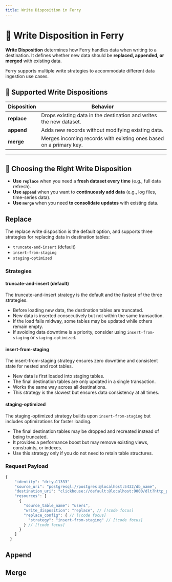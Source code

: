 ```yaml
---
title: Write Disposition in Ferry
---
```


# 🔀 Write Disposition in Ferry

**Write Disposition** determines how Ferry handles data when writing to a destination. It defines whether new data should be **replaced, appended, or merged** with existing data.

Ferry supports multiple write strategies to accommodate different data ingestion use cases.


## 📌 Supported Write Dispositions

| Disposition  | Behavior |
|-------------|----------|
| **replace** | Drops existing data in the destination and writes the new dataset. |
| **append**  | Adds new records without modifying existing data. |
| **merge**   | Merges incoming records with existing ones based on a primary key. |

---

## 🔄 Choosing the Right Write Disposition

- **Use `replace`** when you need a **fresh dataset every time** (e.g., full data refresh).  
- **Use `append`** when you want to **continuously add data** (e.g., log files, time-series data).  
- **Use `merge`** when you need **to consolidate updates** with existing data.  

## Replace
The replace write disposition is the default option, and supports three strategies for replacing data in destination tables:

- `truncate-and-insert` (default)
- `insert-from-staging`
- `staging-optimized`

### Strategies
#### truncate-and-insert (default)
The truncate-and-insert strategy is the default and the fastest of the three strategies.

- Before loading new data, the destination tables are truncated.
- New data is inserted consecutively but not within the same transaction.
- If the load fails midway, some tables may be updated while others remain empty.
- If avoiding data downtime is a priority, consider using `insert-from-staging` or `staging-optimized`.

#### insert-from-staging
The insert-from-staging strategy ensures zero downtime and consistent state for nested and root tables.
- New data is first loaded into staging tables.
- The final destination tables are only updated in a single transaction.
- Works the same way across all destinations.
- This strategy is the slowest but ensures data consistency at all times.

#### staging-optimized
The staging-optimized strategy builds upon `insert-from-staging` but includes optimizations for faster loading.

- The final destination tables may be dropped and recreated instead of being truncated.
- It provides a performance boost but may remove existing views, constraints, or indexes.
- Use this strategy only if you do not need to retain table structures.

### Request Payload
```js
{
    "identity": "drtyu11333"
    "source_uri": "postgresql://postgres:@localhost:5432/db_name",
    "destination_uri": "clickhouse://default:@localhost:9000/dlt?http_port=8123&secure=0",
    "resources": [
      {
        "source_table_name": "users",
        "write_disposition": "replace", // [!code focus]
        "replace_config": { // [!code focus]
          "strategy": "insert-from-staging" // [!code focus]
        } // [!code focus]
      }
    ]
  }
```

## Append
## Merge

